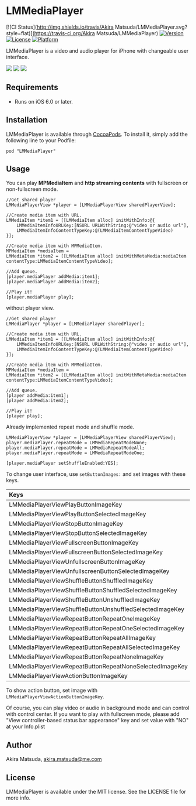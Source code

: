 # LMMediaPlayer

[![CI Status](http://img.shields.io/travis/Akira Matsuda/LMMediaPlayer.svg?style=flat)](https://travis-ci.org/Akira Matsuda/LMMediaPlayer)
[![Version](https://img.shields.io/cocoapods/v/LMMediaPlayer.svg?style=flat)](http://cocoadocs.org/docsets/LMMediaPlayer)
[![License](https://img.shields.io/cocoapods/l/LMMediaPlayer.svg?style=flat)](http://cocoadocs.org/docsets/LMMediaPlayer)
[![Platform](https://img.shields.io/cocoapods/p/LMMediaPlayer.svg?style=flat)](http://cocoadocs.org/docsets/LMMediaPlayer)

LMMediaPlayer is a video and audio player for iPhone with changeable user interface.

![](https://raw.github.com/0x0c/LMMediaPlayer/master/images/1.png)
![](https://raw.github.com/0x0c/LMMediaPlayer/master/images/2.png)
![](https://raw.github.com/0x0c/LMMediaPlayer/master/images/3.png)

## Requirements

- Runs on iOS 6.0 or later.

## Installation

LMMediaPlayer is available through [CocoaPods](http://cocoapods.org). To install
it, simply add the following line to your Podfile:

    pod "LMMediaPlayer"

## Usage

You can play **MPMediaItem** and **http streaming contents** with fullscreen or non-fullscreen mode.

	//Get shared player
	LMMediaPlayerView *player = [LMMediaPlayerView sharedPlayerView];

	//Create media item with URL.
	LMMediaItem *item1 = [[LMMediaItem alloc] initWithInfo:@{
		LMMediaItemInfoURLKey:[NSURL URLWithString:@"video or audio url"],
		LMMediaItemInfoContentTypeKey:@(LMMediaItemContentTypeVideo)
	}];

	//Create media item with MPMediaItem.
	MPMediaItem *mediaItem =
	LMMediaItem *item2 = [[LMMediaItem alloc] initWithMetaMedia:mediaItem contentType:LMMediaItemContentTypeVideo];

	//Add queue.
	[player.mediaPlayer addMedia:item1];
	[player.mediaPlayer addMedia:item2];

	//Play it!
	[player.mediaPlayer play];

without player view.

	//Get shared player
	LMMediaPlayer *player = [LMMediaPlayer sharedPlayer];

	//Create media item with URL.
	LMMediaItem *item1 = [[LMMediaItem alloc] initWithInfo:@{
		LMMediaItemInfoURLKey:[NSURL URLWithString:@"video or audio url"],
		LMMediaItemInfoContentTypeKey:@(LMMediaItemContentTypeVideo)
	}];

	//Create media item with MPMediaItem.
	MPMediaItem *mediaItem =
	LMMediaItem *item2 = [[LMMediaItem alloc] initWithMetaMedia:mediaItem contentType:LMMediaItemContentTypeVideo];

	//Add queue.
	[player addMedia:item1];
	[player addMedia:item2];

	//Play it!
	[player play];

Already implemented repeat mode and shuffle mode.

	LMMediaPlayerView *player = [LMMediaPlayerView sharedPlayerView];
	player.mediaPlayer.repeatMode = LMMediaRepeatModeNone;
	player.mediaPlayer.repeatMode = LMMediaRepeatModeAll;
	player.mediaPlayer.repeatMode = LMMediaRepeatModeOne;

	[player.mediaPlayer setShuffleEnabled:YES];

To change user interface, use ```setButtonImages:``` and set images with these keys.

| Keys |
|:-----------|
| LMMediaPlayerViewPlayButtonImageKey       |
| LMMediaPlayerViewPlayButtonSelectedImageKey |
| LMMediaPlayerViewStopButtonImageKey |
| LMMediaPlayerViewStopButtonSelectedImageKey |
| LMMediaPlayerViewFullscreenButtonImageKey |
| LMMediaPlayerViewFullscreenButtonSelectedImageKey |
| LMMediaPlayerViewUnfullscreenButtonImageKey |
| LMMediaPlayerViewUnfullscreenButtonSelectedImageKey |
| LMMediaPlayerViewShuffleButtonShuffledImageKey  |
| LMMediaPlayerViewShuffleButtonShuffledSelectedImageKey  |
| LMMediaPlayerViewShuffleButtonUnshuffledImageKey  |
| LMMediaPlayerViewShuffleButtonUnshuffledSelectedImageKey  |
| LMMediaPlayerViewRepeatButtonRepeatOneImageKey  |
| LMMediaPlayerViewRepeatButtonRepeatOneSelectedImageKey  |
| LMMediaPlayerViewRepeatButtonRepeatAllImageKey  |
| LMMediaPlayerViewRepeatButtonRepeatAllSelectedImageKey  |
| LMMediaPlayerViewRepeatButtonRepeatNoneImageKey |
| LMMediaPlayerViewRepeatButtonRepeatNoneSelectedImageKey |
| LMMediaPlayerViewActionButtonImageKey |

To show action button, set image with ```LMMediaPlayerViewActionButtonImageKey```.

Of course, you can play video or audio in background mode and can control with control center.
If you want to play with fullscreen mode, please add "View controller-based status bar appearance" key and set value with "NO" at your Info.plist

## Author

Akira Matsuda, [akira.matsuda@me.com](mailto:akira.matsuda@me.com)

## License

LMMediaPlayer is available under the MIT license. See the LICENSE file for more info.
